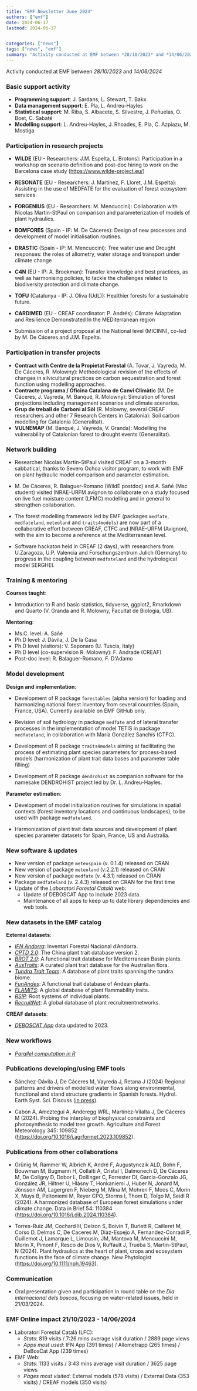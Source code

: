```yaml
---
title: "EMF Newsletter June 2024"
authors: ["emf"]
date: 2024-06-17
lastmod: 2024-06-17


categories: ["news"]
tags: ["news", "emf"]
summary: "Activity conducted at EMF between *28/10/2023* and *14/06/2024*"  
---
```


Activity conducted at EMF between *28/10/2023* and *14/06/2024*

### Basic support activity

-   **Programming support**: J. Sardans, L. Stewart, T. Bakx
-   **Data management support**: E. Pla, L. Andreu-Hayles
-   **Statistical support**: M. Riba, S. Albacete, S. Silvestre, J. Peñuelas, O. Boet, C. Sabaté
-   **Modelling support**: L. Andreu-Hayles, J. Rhoades, E. Pla, C. Azpiazu, M. Mostiga

### Participation in research projects

-   **WILDE** (EU - Researchers: J.M. Espelta, L. Brotons): Participation in a workshop on scenario definition and post-doc hiring to work on the Barcelona case study (<https://www.wilde-project.eu/>)
-   **RESONATE** (EU - Researchers: J. Martínez, F. Lloret, J.M. Espelta): Assisting in the use of MEDFATE for the evaluation of forest ecosystem services.
-   **FORGENIUS** (EU - Researchers: M. Mencuccini): Collaboration with Nicolas Martin-StPaul on comparison and parameterization of models of plant hydraulics.
-   **BOMFORES** (Spain - IP: M. De Cáceres): Design of new processes and development of model initialisation routines.
-   **DRASTIC** (Spain - IP: M. Mencuccini): Tree water use and Drought responses: the roles of allometry, water storage and transport under climate change
-   **C4N** (EU - IP: A. Broekman): Transfer knowledge and best practices, as well as harmonising policies, to tackle the challenges related to biodiversity protection and climate change.
-   **TOFU** (Catalunya - IP: J. Oliva (UdL)): Healthier forests for a sustainable future.
-   **CARDIMED** (EU - CREAF coordinator: P. Andrés): Climate Adaptation and Resilience Demonstrated In the MEDiterranean region

- Submission of a project proposal at the National level (MICINN), co-led by M. De Cáceres and J.M. Espelta.

### Participation in transfer projects

-   **Contract with Centre de la Propietat Forestal** (A. Tovar, J. Vayreda, M. De Cáceres, R. Molowny): Methodological revision of the effects of changes in silvicultural practices on carbon sequestration and forest function using modelling approaches.
-   **Contracte programa / Oficina Catalana de Canvi Climàtic** (M. De Cáceres, J. Vayreda, M. Banqué, R. Molowny): Simulation of forest projections including management scenarios and climate scenarios.
-   **Grup de treball de Carboni al Sòl** (R. Molowny, several CREAF researchers and other 7 Research Centers in Catalonia): Soil carbon modelling for Catalonia (Generalitat).
-   **VULNEMAP** (M. Banqué, J. Vayreda, V. Granda): Modelling the vulnerability of Catalonian forest to drought events (Generalitat).

### Network building

-   Researcher Nicolas Martin-StPaul visited CREAF on a 3-month sabbatical, thanks to Severo Ochoa visitor program, to work with EMF on plant hydraulic model comparison and parameter estimation.

-   M. De Cáceres, R. Balaguer-Romano (WildE postdoc) and A. Sañé (Msc student) visited INRAE-URFM avignon to collaborate on a study focused on live fuel moisture content (LFMC) modelling and in general to strengthen collaboration.

-   The forest modelling framework led by EMF (packages `medfate`, `medfateland`, `meteoland` and `traits4models`) are now part of a collaborative effort between CREAF, CTFC and INRAE-URFM (Avignon), with the aim to become a reference at the Mediterranean level. 

-   Software hackaton held in CREAF (2 days), with researchers from U.Zaragoza, U.P. Valencia and Forschungszentrum Julich (Germany) to progress in the coupling between `medfateland` and the hydrological model SERGHEI.

### Training & mentoring

**Courses taught**:
-   Introduction to R and basic statistics, tidyverse, ggplot2, Rmarkdown and Quarto (V. Granda and R. Molowny, Facultat de Biologia, UB).

**Mentoring**:

-   Ms.C. level: A. Sañé
-   Ph.D level: J. Dávila, J. De la Casa
-   Ph.D level (visitors): V. Saponaro (U. Tuscia, Italy)
-   Ph.D level (co-supervision R. Molowny): F. Andrade (CREAF)
-   Post-doc level: R. Balaguer-Romano, F. D'Adamo

### Model development

**Design and implementation**:

-   Development of R package `forestables` (alpha version) for loading and harmonizing national forest inventory from several countries (Spain, France, USA). Currently available on EMF GitHub only. 

-   Revision of soil hydrology in package `medfate` and of lateral transfer processes in the implementation of model TETIS in package `medfateland`, in collaboration with María González Sanchís (CTFC).

-   Development of R package `traits4models` aiming at facilitating the process of estimating plant species parameters for process-based models (harmonization of plant trait data bases and parameter table filling)

-   Development of R package `dendrohist` as companion software for the namesake DENDROHIST project led by Dr. L. Andreu-Hayles.

**Parameter estimation**:

-   Development of model initialization routines for simulations in spatial contexts (forest inventory locations and continuous landscapes), to be used with package `medfateland`.

-   Harmonization of plant trait data sources and development of plant species parameter datasets for Spain, France, US and Australia.

### New software & updates

-   New version of package `meteospain` (v. 0.1.4) released on CRAN
-   New version of package `meteoland` (v.2.2.1) released on CRAN
-   New version of package `medfate` (v. 4.3.1) released on CRAN
-   Package `medfateland` (v. 2.4.3) released on CRAN for the first time
-   Update of the *Laboratori Forestal Català* web:
    -   Update of DEBOSCAT App to include 2023 data.
    -   Maintenance of all apps to keep up to date library dependencies and web tools.

### New datasets in the EMF catalog

**External datasets**:

  +   [*IFN Andorra*](https://ari-sostenibilitat.notion.site/1r-Inventari-Nacional-Forestal-d-Andorra-169c7041481549fdbc3a1590a9fef448): Inventari Forestal Nacional d’Andorra.
  +   [*CPTD 2.0*](https://doi.org/10.6084/m9.figshare.19448219.v6): The China plant trait database version 2.
  +   [*BROT 2.0*](https://doi.org/10.6084/m9.figshare.c.3843841.v1): A functional trait database for Mediterranean Basin plants.
  +   [*AusTraits*](https://doi.org/10.6084/m9.figshare.14545755): A curated plant trait database for the Australian flora.
  +   [*Tundra Trait Team*](https://github.com/TundraTraitTeam/TraitHub): A database of plant traits spanning the tundra biome.
  +   [*FunAndes*](https://doi.org/10.6084/m9.figshare.19665471): A functional trait database of Andean plants. 
  +   [*FLAMITS*](https://doi.org/10.5061/dryad.h18931zr3): A global database of plant flammability traits. 
  +   [*RSIP*](https://doi.org/10.1111/nph.18031): Root systems of individual plants.
  +   [*RecruitNet*](https://doi.org/10.5281/zenodo.6567608): A global database of plant recruitmentnetworks.

**CREAF datasets**:

  +   [*DEBOSCAT App*](https://laboratoriforestal.creaf.cat/deboscat_app/) data updated to 2023.
  
### New workflows

-   [*Parallel computation in R*](https://emf.creaf.cat/tech_docs/r_parallel_computing_tech_doc/) 

### Publications developing/using EMF tools

-   Sánchez-Dávila J, De Cáceres M, Vayreda J, Retana J (2024) Regional patterns and drivers of modelled water flows along environmental, functional and stand structure gradients in Spanish forests. Hydrol. Earth Syst. Sci. Discuss ([in press](https://hess.copernicus.org/preprints/hess-2023-255/)).

-   Cabon A, Ameztegui A, Anderegg WRL, Martínez-Vilalta J, De Cáceres M (2024). Probing the interplay of biophysical constraints and photosynthesis to model tree growth. Agriculture and Forest Meteorology 345: 109852 (https://doi.org/10.1016/j.agrformet.2023.109852).

### Publications from other collaborations

-   Grünig M, Rammer W, Albrich K, André F, Augustynczik ALD, Bohn F, Bouwman M, Bugmann H, Collalti A, Cristal I, Dalmonech D, De Cáceres M, De Coligny D, Dobor L, Dollinger C, Forrester DI, Garcia-Gonzalo JG, González JR, Hiltner U, Hlásny T, Honkaniemi J, Huber N, Jonard M, Jönsson AM, Lagergren F, Nieberg M, Mina M, Mohren F, Moos C, Morin X, Muys B, Peltoniemi M, Reyer CPO, Storms I, Thom D, Toïgo M, Seidl R (2024). A harmonized database of European forest simulations under climate change. Data in Brief 54: 110384 (https://doi.org/10.1016/j.dib.2024.110384).

-   Torres-Ruiz JM, Cochard H, Delzon S, Boivin T, Burlett R, Cailleret M, Corso D, Delmas C, De Caceres M, Diaz-Espejo A, Fernandez-Conradi P, Guillemot J, Lamarque L, Limousin, JM, Mantova M, Mencuccini M, Morin X, Pimont F, Resco de Dios V, Ruffault J, Trueba S, Martin-StPaul, N (2024). Plant hydraulics at the heart of plant, crops and ecosystem functions in the face of climate change. New Phytologist (https://doi.org/10.1111/nph.19463).

### Communication

-   Oral presentation given and participation in round table on the *Dia internacional dels boscos*, focusing on water-related issues, held in 21/03/2024.

### EMF Online impact 21/10/2023 - 14/06/2024

-   Laboratori Forestal Català (LFC):
    -   *Stats*: 819 visits / 7:26 mins average visit duration / 2889 page views
    -   *Apps most used*: IFN App (391 times) / Allometrapp (265 times) / DeBosCat App (239 times)
-   EMF Web:
    -   *Stats*: 1133 visits / 3:43 mins average visit duration / 3625 page views
    -   *Pages most visited*: External models (578 visits) / External Data (353 visits) / CREAF models (350 visits)
